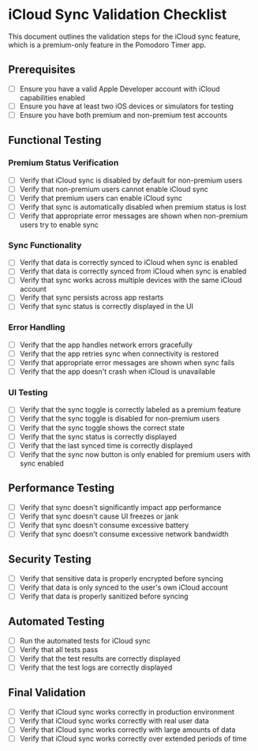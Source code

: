 # iCloud Sync Validation Checklist

This document outlines the validation steps for the iCloud sync feature, which is a premium-only feature in the Pomodoro Timer app.

## Prerequisites

- [ ] Ensure you have a valid Apple Developer account with iCloud capabilities enabled
- [ ] Ensure you have at least two iOS devices or simulators for testing
- [ ] Ensure you have both premium and non-premium test accounts

## Functional Testing

### Premium Status Verification

- [ ] Verify that iCloud sync is disabled by default for non-premium users
- [ ] Verify that non-premium users cannot enable iCloud sync
- [ ] Verify that premium users can enable iCloud sync
- [ ] Verify that sync is automatically disabled when premium status is lost
- [ ] Verify that appropriate error messages are shown when non-premium users try to enable sync

### Sync Functionality

- [ ] Verify that data is correctly synced to iCloud when sync is enabled
- [ ] Verify that data is correctly synced from iCloud when sync is enabled
- [ ] Verify that sync works across multiple devices with the same iCloud account
- [ ] Verify that sync persists across app restarts
- [ ] Verify that sync status is correctly displayed in the UI

### Error Handling

- [ ] Verify that the app handles network errors gracefully
- [ ] Verify that the app retries sync when connectivity is restored
- [ ] Verify that appropriate error messages are shown when sync fails
- [ ] Verify that the app doesn't crash when iCloud is unavailable

### UI Testing

- [ ] Verify that the sync toggle is correctly labeled as a premium feature
- [ ] Verify that the sync toggle is disabled for non-premium users
- [ ] Verify that the sync toggle shows the correct state
- [ ] Verify that the sync status is correctly displayed
- [ ] Verify that the last synced time is correctly displayed
- [ ] Verify that the sync now button is only enabled for premium users with sync enabled

## Performance Testing

- [ ] Verify that sync doesn't significantly impact app performance
- [ ] Verify that sync doesn't cause UI freezes or jank
- [ ] Verify that sync doesn't consume excessive battery
- [ ] Verify that sync doesn't consume excessive network bandwidth

## Security Testing

- [ ] Verify that sensitive data is properly encrypted before syncing
- [ ] Verify that data is only synced to the user's own iCloud account
- [ ] Verify that data is properly sanitized before syncing

## Automated Testing

- [ ] Run the automated tests for iCloud sync
- [ ] Verify that all tests pass
- [ ] Verify that the test results are correctly displayed
- [ ] Verify that the test logs are correctly displayed

## Final Validation

- [ ] Verify that iCloud sync works correctly in production environment
- [ ] Verify that iCloud sync works correctly with real user data
- [ ] Verify that iCloud sync works correctly with large amounts of data
- [ ] Verify that iCloud sync works correctly over extended periods of time 